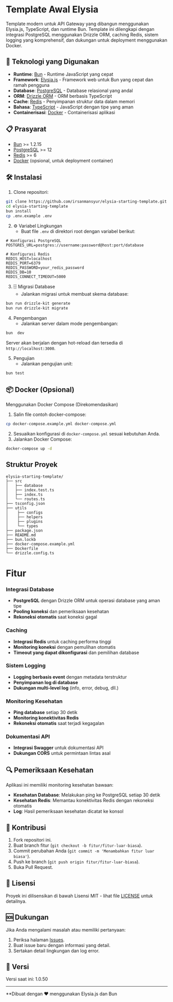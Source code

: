 # Template Awal Elysia

Template modern untuk API Gateway yang dibangun menggunakan Elysia.js, TypeScript, dan runtime Bun. Template ini dilengkapi dengan integrasi PostgreSQL menggunakan Drizzle ORM, caching Redis, sistem logging yang komprehensif, dan dukungan untuk deployment menggunakan Docker.

## 🚀 Teknologi yang Digunakan

- **Runtime**: [Bun](https://bun.sh/) - Runtime JavaScript yang cepat
- **Framework**: [Elysia.js](https://elysiajs.com/) - Framework web untuk Bun yang cepat dan ramah pengguna
- **Database**: [PostgreSQL](https://postgresql.org/) - Database relasional yang andal
- **ORM**: [Drizzle ORM](https://orm.drizzle.team/) - ORM berbasis TypeScript
- **Cache**: [Redis](https://redis.io/) - Penyimpanan struktur data dalam memori
- **Bahasa**: [TypeScript](https://typescriptlang.org/) - JavaScript dengan tipe yang aman
- **Containerisasi**: [Docker](https://docker.com/) - Containerisasi aplikasi

## 📋 Prasyarat

- [Bun](https://bun.sh/) >= 1.2.15
- [PostgreSQL](https://postgresql.org/) >= 12
- [Redis](https://redis.io/) >= 6
- [Docker](https://docker.com/) (opsional, untuk deployment container)

## 🛠 Instalasi

1. Clone repositori:
```bash
git clone https://github.com/irsanmansyur/elysia-starting-template.git
cd elysia-starting-template
bun install
cp .env.example .env
```
2. ⚙️ Variabel Lingkungan
	 - Buat file `.env` di direktori root dengan variabel berikut:
```dotenv
# Konfigurasi PostgreSQL
POSTGRES_URL=postgres://username:password@host:port/database

# Konfigurasi Redis
REDIS_HOST=localhost
REDIS_PORT=6379
REDIS_PASSWORD=your_redis_password
REDIS_DB=10
REDIS_CONNECT_TIMEOUT=5000
```

3. 🗄 Migrasi Database
	 - Jalankan migrasi untuk membuat skema database:
```bash
bun run drizzle-kit generate
bun run drizzle-kit migrate
```

4. Pengembangan
	 - Jalankan server dalam mode pengembangan:
```bash
bun  dev
```
Server akan berjalan dengan hot-reload dan tersedia di `http://localhost:3000`.

5. Pengujian
	 - Jalankan pengujian unit:
```bash
bun test
```

## 📦 Docker (Opsional)
Menggunakan Docker Compose (Direkomendasikan)

1. Salin file contoh docker-compose:
```bash
cp docker-compose.example.yml docker-compose.yml
```
2. Sesuaikan konfigurasi di `docker-compose.yml` sesuai kebutuhan Anda.
3. Jalankan Docker Compose:
```bash
docker-compose up -d
```

## Struktur Proyek

```
elysia-starting-template/
├── src
│   ├── database
│   ├── index.test.ts
│   ├── index.ts
│   └── routes.ts
├── tsconfig.json
├── utils
│    ├── configs
│    ├── helpers
│    ├── plugins
│    └── types
├── package.json
├── README.md
├── bun.lockb
├── docker-compose.example.yml
├── Dockerfile
└── drizzle.config.ts
```

# Fitur

### Integrasi Database
- **PostgreSQL** dengan Drizzle ORM untuk operasi database yang aman tipe
- **Pooling koneksi** dan pemeriksaan kesehatan
- **Rekoneksi otomatis** saat koneksi gagal

### Caching
- **Integrasi Redis** untuk caching performa tinggi
- **Monitoring koneksi** dengan pemulihan otomatis
- **Timeout yang dapat dikonfigurasi** dan pemilihan database

### Sistem Logging
- **Logging berbasis event** dengan metadata terstruktur
- **Penyimpanan log di database**
- **Dukungan multi-level log** (info, error, debug, dll.)

### Monitoring Kesehatan
- **Ping database** setiap 30 detik
- **Monitoring konektivitas Redis**
- **Rekoneksi otomatis** saat terjadi kegagalan

### Dokumentasi API
- **Integrasi Swagger** untuk dokumentasi API
- **Dukungan CORS** untuk permintaan lintas asal

## 🔍 Pemeriksaan Kesehatan

Aplikasi ini memiliki monitoring kesehatan bawaan:

- **Kesehatan Database**: Melakukan ping ke PostgreSQL setiap 30 detik
- **Kesehatan Redis**: Memantau konektivitas Redis dengan rekoneksi otomatis
- **Log**: Hasil pemeriksaan kesehatan dicatat ke konsol

## 🤝 Kontribusi

1. Fork repositori ini.
2. Buat branch fitur (`git checkout -b fitur/fitur-luar-biasa`).
3. Commit perubahan Anda (`git commit -m 'Menambahkan fitur luar biasa'`).
4. Push ke branch (`git push origin fitur/fitur-luar-biasa`).
5. Buka Pull Request.

## 📝 Lisensi

Proyek ini dilisensikan di bawah Lisensi MIT - lihat file [LICENSE](LICENSE) untuk detailnya.

## 🆘 Dukungan

Jika Anda mengalami masalah atau memiliki pertanyaan:

1. Periksa halaman [Issues](../../issues).
2. Buat issue baru dengan informasi yang detail.
3. Sertakan detail lingkungan dan log error.

## 🔄 Versi

Versi saat ini: 1.0.50

---

**Dibuat dengan ❤️ menggunakan Elysia.js dan Bun

